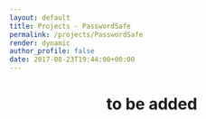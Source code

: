 ```yaml
---
layout: default
title: Projects - PasswordSafe
permalink: /projects/PasswordSafe
render: dynamic
author_profile: false
date: 2017-08-23T19:44:00+00:00
---
```


<div style="width: 100%;text-align: center;">
	<h1>
		to be added
	</h1>
</div>

<!--

C# WPF windows server application
https://github.com/GuepardoApps/PasswordSafe-WindowsServer
___________________________________

![alt tag](https://github.com/GuepardoApps/PasswordSafe-WindowsServer/blob/master/screenshots/img001.png)

___________________________________

android application to store the encrypted data
https://github.com/GuepardoApps/PasswordSafe-AndroidClient
___________________________________

![alt tag](https://github.com/GuepardoApps/PasswordSafe-AndroidClient/blob/master/screenshots/view_002.png)

-->